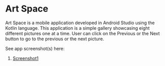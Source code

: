 # Art Space

Art Space is a mobile application developed in Android Studio using the Kotlin language.
This application is a simple gallery showcasing eight different pictures one at a time. User can click on the Previous or the Next button to go to the previous or the next picture.

See app screenshot(s) here:
1.  [Screenshot1](https://github.com/hanyazoya/ArtSpace/blob/main/screenshot/app_screenshot_1.png)
